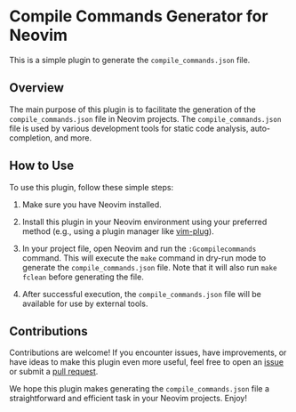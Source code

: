# Compile Commands Generator for Neovim

This is a simple plugin to generate the `compile_commands.json` file.

## Overview

The main purpose of this plugin is to facilitate the generation of the `compile_commands.json` file in Neovim projects. The `compile_commands.json` file is used by various development tools for static code analysis, auto-completion, and more.

## How to Use

To use this plugin, follow these simple steps:

1. Make sure you have Neovim installed.

2. Install this plugin in your Neovim environment using your preferred method (e.g., using a plugin manager like [vim-plug](https://github.com/folke/lazy.nvim)).

3. In your project file, open Neovim and run the `:Gcompilecommands` command. This will execute the `make` command in dry-run mode to generate the `compile_commands.json` file. Note that it will also run `make fclean` before generating the file.

4. After successful execution, the `compile_commands.json` file will be available for use by external tools.

## Contributions

Contributions are welcome! If you encounter issues, have improvements, or have ideas to make this plugin even more useful, feel free to open an [issue](https://github.com/leosmaia21/gcompilecommands.nvim/issues) or submit a [pull request](https://github.com/leosmaia21/gcompilecommands.nvim/pulls).

We hope this plugin makes generating the `compile_commands.json` file a straightforward and efficient task in your Neovim projects. Enjoy!
